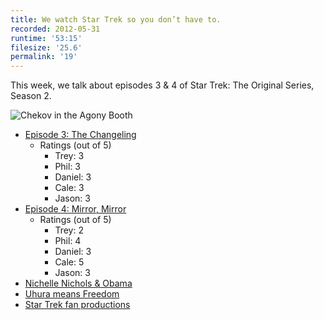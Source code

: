 ```yaml
---
title: We watch Star Trek so you don’t have to.
recorded: 2012-05-31
runtime: '53:15'
filesize: '25.6'
permalink: '19'
---
```


This week, we talk about episodes 3 & 4 of Star Trek: The Original Series, Season 2.

![Chekov in the Agony Booth](http://jawgrind.s3.amazonaws.com/Jawgrind-Episode-19.jpg)

- [Episode 3: The Changeling](http://en.wikipedia.org/wiki/The_Changeling_(Star_Trek:_The_Original_Series))
    - Ratings (out of 5)
        - Trey: 3
        - Phil: 3
        - Daniel: 3
        - Cale: 3
        - Jason: 3
- [Episode 4: Mirror, Mirror](http://en.wikipedia.org/wiki/Mirror,_Mirror_(Star_Trek:_The_Original_Series))
    - Ratings (out of 5)
        - Trey: 2
        - Phil: 4
        - Daniel: 3
        - Cale: 5
        - Jason: 3
- [Nichelle Nichols & Obama](http://mlkshk.com/p/EC1M)
- [Uhura means Freedom](http://deejaybird.tumblr.com/post/13855315621/uhura-comes-from-the-swahili-word-uhuru-meaning)
- [Star Trek fan productions](http://en.wikipedia.org/wiki/Star_Trek_fan_productions)
